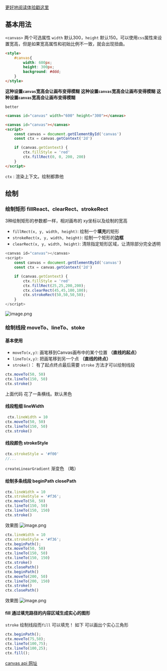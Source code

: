 [更好地阅读体验戳这里](https://gershonv.github.io/2018/08/03/canvas/)

## 基本用法
`<canvas>` 两个可选属性 `width` 默认300，`height` 默认150。可以使用`css`属性来设置宽高，但是如果宽高属性和初始比例不一致，就会出现扭曲。

```html
<style>
    #canvas{
        width: 600px;
        height: 300px;
        background: #ddd;
    }
</style>
```
**这种设置`canvas`宽高会让画布变得模糊**
**这种设置`canvas`宽高会让画布变得模糊**
**这种设置`canvas`宽高会让画布变得模糊**

`better`
```html
<canvas id="canvas" width="600" height="300"></canvas>
```

```html
<canvas id="canvas"></canvas>
<script>
    const canvas = document.getElementById('canvas')
    const ctx = canvas.getContext('2d')

    if (canvas.getContext) {
        ctx.fillStyle = 'red'
        ctx.fillRect(0, 0, 200, 200)
    }
</script>
```
`ctx` : 渲染上下文。绘制都靠他

## 绘制

### 绘制矩形 fillReact、clearRect、strokeRect 
3种绘制矩形的参数都一样，相对画布的 xy坐标以及绘制的宽高
- `fillRect(x, y, width, height)`: 绘制一个**填充**的矩形
- `strokeRect(x, y, width, height)`: 绘制一个矩形的**边框**
- `clearRect(x, y, width, height)`: 清除指定矩形区域，让清除部分完全透明
```js
<canvas id="canvas"></canvas>
<script>
    const canvas = document.getElementById('canvas')
    const ctx = canvas.getContext('2d')

    if (canvas.getContext) {
        ctx.fillStyle = 'red'
        ctx.fillRect(25,25,200,200);
        ctx.clearRect(45,45,100,100);
        ctx.strokeRect(50,50,50,50);
    }
</script>
```
![image.png](https://upload-images.jianshu.io/upload_images/8677726-b6833054414cec15.png?imageMogr2/auto-orient/strip%7CimageView2/2/w/1240)

### 绘制线段 moveTo、lineTo、stoke

#### 基本使用
- `moveTo(x,y)`: 画笔移到Canvas画布中的某个位置 **（直线的起点）**
- `lineTo(x,y)`: 把画笔移到另一个点 **（直线的终点）**
- `stroke()`： 有了起点终点最后需要 `stroke` 方法才可以绘制线段

```js
ctx.moveTo(50, 50)
ctx.lineTo(150, 50)
ctx.stroke()
```
上面代码 花了一条横线。默认黑色

#### 线段粗细 lineWidth 
```js
 ctx.lineWidth = 10
ctx.moveTo(50, 50)
ctx.lineTo(150, 50)
ctx.stroke()
```

#### 线段颜色 strokeStyle
```js
ctx.strokeStyle = '#f00'
//...
```

`createLinearGradient` 渐变色 （略）

#### 绘制多条线段 beginPath closePath
```js
ctx.lineWidth = 10
ctx.strokeStyle = '#f36';
ctx.moveTo(50, 50)
ctx.lineTo(150, 50)
ctx.lineTo(150, 150)
ctx.stroke()
```
效果图
![image.png](https://upload-images.jianshu.io/upload_images/8677726-5b8f084c0979fc77.png?imageMogr2/auto-orient/strip%7CimageView2/2/w/1240)

```js
ctx.lineWidth = 10
ctx.strokeStyle = '#f36';
ctx.beginPath();
ctx.moveTo(50, 50)
ctx.lineTo(150, 50)
ctx.lineTo(150, 150)
ctx.stroke()
ctx.closePath()
ctx.beginPath()
ctx.moveTo(200, 50)
ctx.lineTo(200, 150)
ctx.stroke()
ctx.closePath()
```

效果图 
![image.png](https://upload-images.jianshu.io/upload_images/8677726-472e46782a9ffeed.png?imageMogr2/auto-orient/strip%7CimageView2/2/w/1240)

#### fill 通过填充路径的内容区域生成实心的图形
`stroke` 绘制线段而`fill` 可以填充！
如下 可以画出个实心三角形
```js
ctx.beginPath();
ctx.moveTo(75,50);
ctx.lineTo(100,75);
ctx.lineTo(100,25);
ctx.fill();
```

[canvas api 网址](https://developer.mozilla.org/zh-CN/docs/Web/API/Canvas_API/Tutorial)